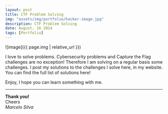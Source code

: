 ```yaml
---
layout: post
title: CTF Problem Solving
img: "assets/img/portfolio/hacker-image.jpg"
description: CTF Problem Solving
date: August, 16 2014
tags: [Portfolio]
---
```


![image]({{ page.img | relative_url }})

I love to solve problems. Cybersecurity problems and Capture the Flag challenges are no exception! Therefore I am solving on a regular basis some challenges. I post my solutions to the challenges I solve here, in my website. You can find the full list of solutions here!

Enjoy, I hope you can learn something with me.

----
**Thank you!**  
Cheers  
*Marcelo Silva*
